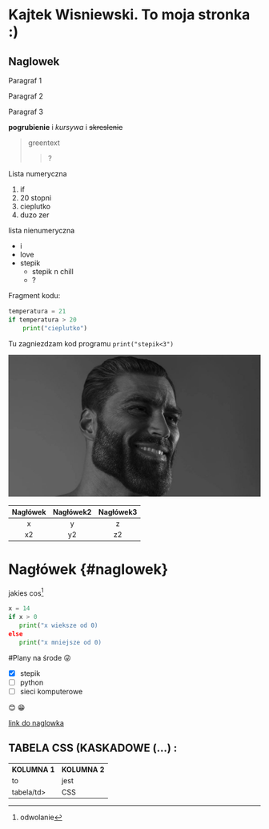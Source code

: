 # Kajtek Wisniewski. To moja stronka :)

## Naglowek

Paragraf 1

Paragraf 2

Paragraf 3

**pogrubienie** i *kursywa* i ~~skreslenie~~

>greentext
>>?

Lista numeryczna
1. if
2. 20 stopni
3. cieplutko
4. duzo zer

lista nienumeryczna
- i
- love
- stepik
	- stepik n chill
	- ?

Fragment kodu:
```py
temperatura = 21
if temperatura > 20
	print("cieplutko")
```

Tu zagniezdzam kod programu `print("stepik<3")`


![.picture/gigachad.jpg](.picture/gigachad.jpg)

|Nagłówek|Nagłówek2|Nagłówek3|
|:------:|:-------:|:-------:|
|x       |y        |z        |
|x2      |y2       |z2       |

# Nagłówek {#naglowek}

jakies cos[^1]

```py
x = 14
if x > 0
   print("x wieksze od 0)
else
   print("x mniejsze od 0)
```
[^1]: odwolanie

#Plany na środe :stuck_out_tongue_winking_eye: 
 - [x] stepik
 - [ ] python
 - [ ] sieci komputerowe

:blush: :grin:

[link do naglowka](#naglowek)



<h2>TABELA CSS (KASKADOWE (...) :</h2>

<table>
  <tr>
    <th>KOLUMNA 1</th>
    <th>KOLUMNA 2</th>
  </tr>
  <tr>
    <td>to </td>
    <td>jest</td>
  </tr>
  <tr>
    <td>tabela/td>
    <td>CSS</td>
  </tr>
</table>
